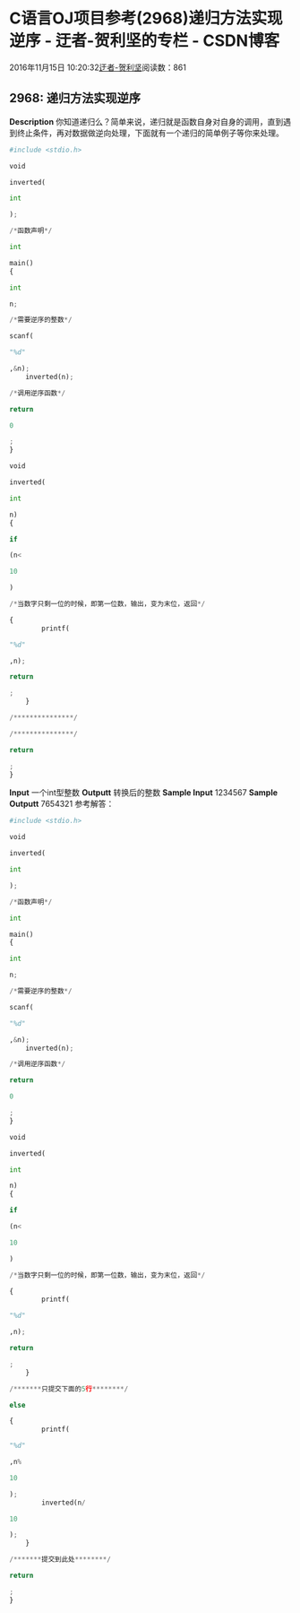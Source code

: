 
# C语言OJ项目参考(2968)递归方法实现逆序 - 迂者-贺利坚的专栏 - CSDN博客

2016年11月15日 10:20:32[迂者-贺利坚](https://me.csdn.net/sxhelijian)阅读数：861



## 2968: 递归方法实现逆序
**Description**
你知道递归么？简单来说，递归就是函数自身对自身的调用，直到遇到终止条件，再对数据做逆向处理，下面就有一个递归的简单例子等你来处理。
```python
#include <stdio.h>
```
```python
void
```
```python
inverted(
```
```python
int
```
```python
);
```
```python
/*函数声明*/
```
```python
int
```
```python
main()
{
```
```python
int
```
```python
n;
```
```python
/*需要逆序的整数*/
```
```python
scanf(
```
```python
"%d"
```
```python
,&n);
    inverted(n);
```
```python
/*调用逆序函数*/
```
```python
return
```
```python
0
```
```python
;
}
```
```python
void
```
```python
inverted(
```
```python
int
```
```python
n)
{
```
```python
if
```
```python
(n<
```
```python
10
```
```python
)
```
```python
/*当数字只剩一位的时候，即第一位数，输出，变为末位，返回*/
```
```python
{
        printf(
```
```python
"%d"
```
```python
,n);
```
```python
return
```
```python
;
    }
```
```python
/***************/
```
```python
/***************/
```
```python
return
```
```python
;
}
```
**Input**
一个int型整数
**Outputt**
转换后的整数
**Sample Input**
1234567
**Sample Outputt**
7654321
参考解答：
```python
#include <stdio.h>
```
```python
void
```
```python
inverted(
```
```python
int
```
```python
);
```
```python
/*函数声明*/
```
```python
int
```
```python
main()
{
```
```python
int
```
```python
n;
```
```python
/*需要逆序的整数*/
```
```python
scanf(
```
```python
"%d"
```
```python
,&n);
    inverted(n);
```
```python
/*调用逆序函数*/
```
```python
return
```
```python
0
```
```python
;
}
```
```python
void
```
```python
inverted(
```
```python
int
```
```python
n)
{
```
```python
if
```
```python
(n<
```
```python
10
```
```python
)
```
```python
/*当数字只剩一位的时候，即第一位数，输出，变为末位，返回*/
```
```python
{
        printf(
```
```python
"%d"
```
```python
,n);
```
```python
return
```
```python
;
    }
```
```python
/*******只提交下面的5行********/
```
```python
else
```
```python
{
        printf(
```
```python
"%d"
```
```python
,n%
```
```python
10
```
```python
);
        inverted(n/
```
```python
10
```
```python
);
    }
```
```python
/*******提交到此处********/
```
```python
return
```
```python
;
}
```

